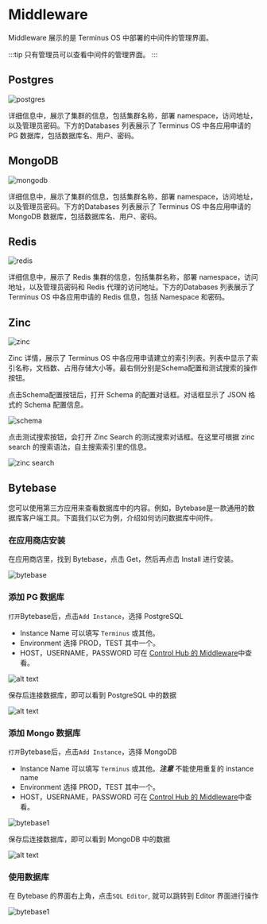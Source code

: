 # Middleware

Middleware 展示的是 Terminus OS 中部署的中间件的管理界面。

:::tip
只有管理员可以查看中间件的管理界面。
:::

## Postgres

![postgres](/images/how-to/terminus/controlhub/middleware/01.jpg)

详细信息中，展示了集群的信息，包括集群名称，部署 namespace，访问地址，以及管理员密码。下方的Databases 列表展示了 Terminus OS 中各应用申请的 PG 数据库，包括数据库名、用户、密码。

## MongoDB

![mongodb](/images/how-to/terminus/controlhub/middleware/02.jpg)

详细信息中，展示了集群的信息，包括集群名称，部署 namespace，访问地址，以及管理员密码。下方的Databases 列表展示了 Terminus OS 中各应用申请的 MongoDB 数据库，包括数据库名、用户、密码。

## Redis

![redis](/images/how-to/terminus/controlhub/middleware/03.jpg)

详细信息中，展示了 Redis 集群的信息，包括集群名称，部署 namespace，访问地址，以及管理员密码和 Redis 代理的访问地址。下方的Databases 列表展示了 Terminus OS 中各应用申请的 Redis 信息，包括 Namespace 和密码。

## Zinc

![zinc](/images/how-to/terminus/controlhub/middleware/04.jpg)

Zinc 详情，展示了 Terminus OS 中各应用申请建立的索引列表。列表中显示了索引名称，文档数、占用存储大小等。最右侧分别是Schema配置和测试搜索的操作按钮。

点击Schema配置按钮后，打开 Schema 的配置对话框。对话框显示了 JSON 格式的 Schema 配置信息。

![schema](/images/how-to/terminus/controlhub/middleware/05.jpg)


点击测试搜索按钮，会打开 Zinc Search 的测试搜索对话框。在这里可根据 zinc search 的搜索语法，自主搜索索引里的信息。

![zinc search](/images/how-to/terminus/controlhub/middleware/06.jpg)


## Bytebase

您可以使用第三方应用来查看数据库中的内容。例如，Bytebase是一款通用的数据库客户端工具。下面我们以它为例，介绍如何访问数据库中间件。

### 在应用商店安装

在应用商店里，找到 Bytebase，点击 Get，然后再点击 Install 进行安装。

![bytebase](/images/how-to/terminus/controlhub/middleware/07.jpg)


### 添加 PG 数据库
`打开`Bytebase后，点击`Add Instance`，选择 PostgreSQL
- Instance Name 可以填写 `Terminus` 或其他。
- Environment 选择 PROD，TEST 其中一个。
- HOST，USERNAME，PASSWORD 可在 [Control Hub 的 Middleware](#postgres)中查看。

![alt text](/images/how-to/terminus/controlhub/middleware/09.jpg)

保存后连接数据库，即可以看到 PostgreSQL 中的数据

![alt text](/images/how-to/terminus/controlhub/middleware/10.jpg)

### 添加 Mongo 数据库
`打开`Bytebase后，点击`Add Instance`，选择 MongoDB
- Instance Name 可以填写 `Terminus` 或其他。**_注意_** 不能使用重复的 instance name
- Environment 选择 PROD，TEST 其中一个。
- HOST，USERNAME，PASSWORD 可在 [Control Hub 的 Middleware](#mongodb)中查看。

![bytebase1](/images/how-to/terminus/controlhub/middleware/11.jpg)

保存后连接数据库，即可以看到 MongoDB 中的数据

![alt text](/images/how-to/terminus/controlhub/middleware/12.jpg)

### 使用数据库

在 Bytebase 的界面右上角，点击`SQL Editor`, 就可以跳转到 Editor 界面进行操作

![bytebase1](/images/how-to/terminus/controlhub/middleware/13.jpg)
